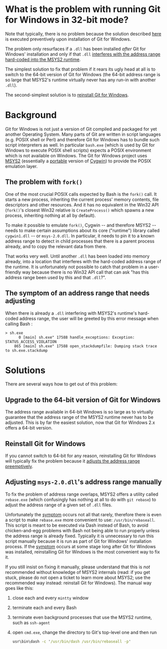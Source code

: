 # What is the problem with running Git for Windows in 32-bit mode?

Note that typically, there is no problem because the solution described [here](#adjusting-msys-20dlls-address-range-manually) is executed preventively upon installation of Git for Windows.

The problem only resurfaces if a `.dll` has been installed *after* Git for Windows' installation and only if that `.dll` [interferes with the address range hard-coded into the MSYS2 runtime](#background).

The simplest solution to fix that problem if it rears its ugly head at all is to switch to the 64-bit version of Git for Windows (the 64-bit address range is so large that MSYS2's runtime virtually never has any run-in with another `.dll`).

The second-simplest solution is to [reinstall Git for Windows](#reinstall-git-for-windows).

# Background

Git for Windows is not just a version of Git compiled and packaged for yet another Operating System. Many parts of Git are written in script languages (e.g. POSIX shell or Perl) and therefore Git for Windows has to bundle such script interpreters as well. In particular `bash.exe` (which is used by Git for Windows to execute POSIX shell scripts) expects a POSIX environment which is not available on Windows. The Git for Windows project uses [MSYS2](https://msys2.github.io/) (essentially a [portable](https://en.wikipedia.org/wiki/Portable_application) version of [Cygwin](https://cygwin.com/)) to provide the POSIX emulation layer.

## The problem with `fork()`

One of the most crucial POSIX calls expected by Bash is the `fork()` call. It starts a new process, inheriting the current process' memory contents, file descriptors and other resources. And it has no equivalent in the Win32 API (`fork()`'s closest Win32 relative is `CreateProcess()` which spawns a new process, inheriting nothing at all by default).

To make it possible to emulate `fork()`, Cygwin -- and therefore MSYS2 -- needs to make certain assumptions about its core ("runtime") library called `cygwin1.dll` -- or `msys-2.0.dll`. In particular, it needs to pin it to a known address range to detect in child processes that there is a parent process already, and to copy the relevant data from there.

That works very well. Until another `.dll` has been loaded into memory already, into a location that interferes with the hard-coded address range of the runtime. It is unfortunately not possible to catch that problem in a user-friendly way because there is no Win32 API call that can ask "has this address range been used by this and that `.dll`?".

## The symptom of an address range that needs adjusting

When there is already a `.dll` interfering with MSYS2's runtime's hard-coded address range, the user will be greeted by this error message when calling Bash :

```
> sh.exe
      0 [main] sh.exe" 17588 handle_exceptions: Exception: STATUS_ACCESS_VIOLATION
    865 [main] sh.exe" 17588 open_stackdumpfile: Dumping stack trace to sh.exe.stackdump
```

# Solutions

There are several ways how to get out of this problem:

## Upgrade to the 64-bit version of Git for Windows

The address range available in 64-bit Windows is so large as to virtually guarantee that the address range of the MSYS2 runtime never has to be adjusted. This is by far the easiest solution, now that Git for Windows 2.x offers a 64-bit version.

## Reinstall Git for Windows

If you cannot switch to 64-bit for any reason, reinstalling Git for Windows will typically fix the problem because it [adjusts the address range preemptively](#adjusting-msys-20dlls-address-range-manually).

## Adjusting `msys-2.0.dll`'s address range manually

To fix the problem of address range overlaps, MSYS2 offers a utility called `rebase.exe` (which confusingly has nothing at all to do with `git rebase`) to adjust the address range of a given set of `.dll` files.

Unfortunately the [symptom](#the-symptom-of-an-address-range-that-needs-adjusting) occurs not all that rarely, therefore there is even a script to make `rebase.exe` more convenient to use: `/usr/bin/rebaseall`. This script is meant to be executed via Dash instead of Bash, to avoid chicken-and-egg problems with Bash not being able to run properly unless the address range is already fixed. Typically it is unnecessary to run this script manually because it is run as part of Git for Windows' installation process. If the [symptom](#the-symptom-of-an-address-range-that-needs-adjusting) occurs at some stage long after Git for Windows was installed, reinstalling Git for Windows is the most convenient way to fix it.

If you still insist on fixing it manually, please understand that this is *not* recommended without knowledge of MSYS2 internals (read: if you get stuck, please do not open a ticket to learn more about MSYS2; use the recommended way instead: reinstall Git for Windows). The manual way goes like this:

1. close each and every `mintty` window
2. terminate each and every Bash
3. terminate even background processes that use the MSYS2 runtime, such as `ssh-agent`
4. open `cmd.exe`, change the directory to Git's top-level one and then run

   ```cmd
   usr\bin\dash -c '/usr/bin/dash /usr/bin/rebaseall -p'
   ```
